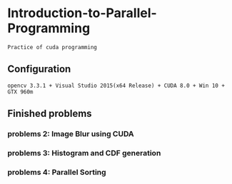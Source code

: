 # Introduction-to-Parallel-Programming
    Practice of cuda programming
    
## Configuration
    opencv 3.3.1 + Visual Studio 2015(x64 Release) + CUDA 8.0 + Win 10 + GTX 960m
 
## Finished problems
### problems 2: Image Blur using CUDA 
### problems 3: Histogram and CDF generation
### problems 4: Parallel Sorting 
